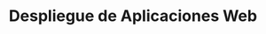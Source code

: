 ---
title: 'Despliegue de Aplicaciones Web'
heading:  Despliegue
description: Artículos del módulo Despliegue de Aplicaciones Web
---